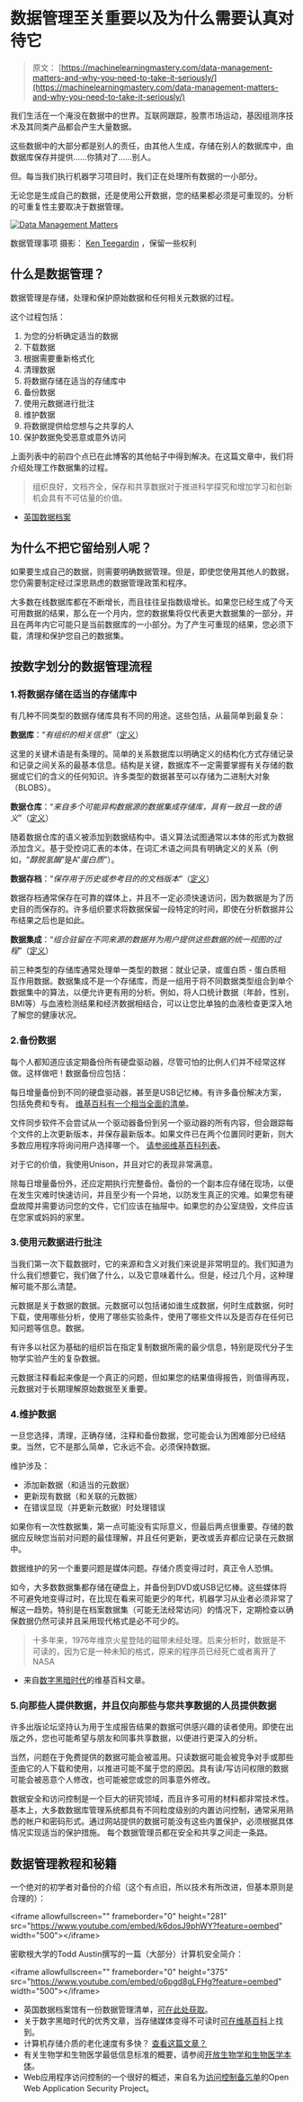 # 数据管理至关重要以及为什么需要认真对待它

> 原文： [https://machinelearningmastery.com/data-management-matters-and-why-you-need-to-take-it-seriously/](https://machinelearningmastery.com/data-management-matters-and-why-you-need-to-take-it-seriously/)

我们生活在一个淹没在数据中的世界。互联网跟踪，股票市场运动，基因组测序技术及其同类产品都会产生大量数据。

这些数据中的大部分都是别人的责任，由其他人生成，存储在别人的数据库中，由数据库保存并提供......你猜对了......别人。

但。每当我们执行机器学习项目时，我们正在处理所有数据的一小部分。

无论您是生成自己的数据，还是使用公开数据，您的结果都必须是可重现的。分析的可重复性主要取决于数据管理。

[![Data Management Matters](img/9c9ca6ffc37f57f327de68d8bedc24b8.jpg)](https://3qeqpr26caki16dnhd19sv6by6v-wpengine.netdna-ssl.com/wp-content/uploads/2014/11/data-management-matters.jpg)

数据管理事项
摄影： [Ken Teegardin](https://www.flickr.com/photos/teegardin/5537894072) ，保留一些权利

## 什么是数据管理？

数据管理是存储，处理和保护原始数据和任何相关元数据的过程。

这个过程包括：

1.  为您的分析确定适当的数据
2.  下载数据
3.  根据需要重新格式化
4.  清理数据
5.  将数据存储在适当的存储库中
6.  备份数据
7.  使用元数据进行批注
8.  维护数据
9.  将数据提供给您想与之共享的人
10.  保护数据免受恶意或意外访问

上面列表中的前四个点已在此博客的其他帖子中得到解决。在这篇文章中，我们将介绍处理工作数据集的过程。

> 组织良好，文档齐全，保存和共享数据对于推进科学探究和增加学习和创新机会具有不可估量的价值。

- [英国数据档案](http://ukdataservice.ac.uk/manage-data/lifecycle.aspx)

## 为什么不把它留给别人呢？

如果要生成自己的数据，则需要明确数据管理。但是，即使您使用其他人的数据，您仍需要制定经过深思熟虑的数据管理政策和程序。

大多数在线数据库都在不断增长，而且往往呈指数级增长。如果您已经生成了今天可用数据的结果，那么在一个月内，您的数据集将仅代表更大数据集的一部分，并且在两年内它可能只是当前数据库的一小部分。为了产生可重现的结果，您必须下载，清理和保护您自己的数据集。

## 按数字划分的数据管理流程

### 1.将数据存储在适当的存储库中

有几种不同类型的数据存储库具有不同的用途。这些包括，从最简单到最复杂：

**数据库**：“_有组织的相关信息_”（[定义](http://wordnet.princeton.edu/perl/webwn)）

这里的关键术语是有条理的。简单的关系数据库以明确定义的结构化方式存储记录和记录之间关系的最基本信息。结构是关键，数据库不一定需要掌握有关存储的数据或它们的含义的任何知识。许多类型的数据甚至可以存储为二进制大对象（BLOBS）。

**数据仓库**：“_来自多个可能异构数据源的数据集成存储库，具有一致且一致的语义_”（[定义](http://www.genomicglossaries.com/content/algorithms_glossary.asp)）

随着数据仓库的语义被添加到数据结构中。语义算法试图通常以本体的形式为数据添加含义。基于受控词汇表的本体，在词汇术语之间具有明确定义的关系（例如，“_醇脱氢酶_”是A“_蛋白质_”）。

**数据存档**：“_保存用于历史或参考目的的文档版本_”（[定义](http://www.bbn.com/glossary)）

数据存档通常保存在可靠的媒体上，并且不一定必须快速访问，因为数据是为了历史目的而保存的。许多组织要求将数据保留一段特定的时间，即使在分析数据并公布结果之后也是如此。

**数据集成**：“_组合驻留在不同来源的数据并为用户提供这些数据的统一视图的过程_”（[定义](http://en.wikipedia.org/wiki/Data%20integration)）

前三种类型的存储库通常处理单一类型的数据：就业记录，或蛋白质 - 蛋白质相互作用数据。数据集成不是一个存储库，而是一组用于将不同数据类型组合到单个数据集中的算法，以便允许更有用的分析。例如，将人口统计数据（年龄，性别，BMI等）与血液检测结果和经济数据相结合，可以让您比单独的血液检查更深入地了解您的健康状况。

### 2.备份数据

每个人都知道应该定期备份所有硬盘驱动器，尽管可怕的比例人们并不经常这样做。这样做吧！数据备份应包括：

每日增量备份到不同的硬盘驱动器，甚至是USB记忆棒。有许多备份解决方案，包括免费和专有。 [维基百科有一个相当全面的清单](http://en.wikipedia.org/wiki/List_of_backup_software)。

文件同步软件不会尝试从一个驱动器备份到另一个驱动器的所有内容，但会跟踪每个文件的上次更新版本，并保存最新版本。如果文件已在两个位置同时更新，则大多数应用程序将询问用户选择哪一个。 [请参阅维基百科列表](http://en.wikipedia.org/wiki/Comparison_of_file_synchronization_software)。

对于它的价值，我使用Unison，并且对它的表现非常满意。

除每日增量备份外，还应定期执行完整备份。备份的一个副本应存储在现场，以便在发生灾难时快速访问，并且至少有一个异地，以防发生真正的灾难。如果您有硬盘故障并需要访问您的文件，它们应该在抽屉中。如果您的办公室烧毁，文件应该在您家或妈妈的家里。

### 3.使用元数据进行批注

当我们第一次下载数据时，它的来源和含义对我们来说是非常明显的。我们知道为什么我们想要它，我们做了什么，以及它意味着什么。但是，经过几个月，这种理解可能不那么清楚。

元数据是关于数据的数据。元数据可以包括诸如谁生成数据，何时生成数据，何时下载，使用哪些分析，使用了哪些实验条件，使用了哪些文件以及是否存在任何已知问题等信息。数据。

有许多以社区为基础的组织旨在指定复制数据所需的最少信息，特别是现代分子生物学实验产生的复杂数据。

元数据注释看起来像是一个真正的问题，但如果您的结果值得报告，则值得再现，元数据对于长期理解原始数据至关重要。

### 4.维护数据

一旦您选择，清理，正确存储，注释和备份数据，您可能会认为困难部分已经结束。当然，它不是那么简单，它永远不会。必须保持数据。

维护涉及：

*   添加新数据（和适当的元数据）
*   更新现有数据（和关联的元数据）
*   在错误显现（并更新元数据）时处理错误

如果你有一次性数据集，第一点可能没有实际意义，但最后两点很重要。存储的数据应反映您当前对问题的最佳理解，并且任何更新，更改或丢弃都应记录在元数据中。

数据维护的另一个重要问题是媒体问题。存储介质变得过时，真正令人恐惧。

如今，大多数数据集都存储在硬盘上，并备份到DVD或USB记忆棒。这些媒体将不可避免地变得过时，在比现在看来可能更少的年代，机器学习从业者必须非常了解这一趋势。特别是在档案数据集（可能无法经常访问）的情况下，定期检查以确保数据仍然可读并且采用现代格式是必不可少的。

> 十多年来，1976年维京火星登陆的磁带未经处理。后来分析时，数据是不可读的，因为它是一种未知的格式，原来的程序员已经死亡或者离开了NASA

- 来自[数字黑暗时代](http://en.wikipedia.org/wiki/Digital_dark_age)的维基百科文章。

### 5.向那些人提供数据，并且仅向那些与您共享数据的人员提供数据

许多出版论坛坚持认为用于生成报告结果的数据可供感兴趣的读者使用。即使在出版之外，您也可能希望与朋友和同事共享数据，以便进行更深入的分析。

当然，问题在于免费提供的数据可能会被滥用。只读数据可能会被竞争对手或那些歪曲它的人下载和使用，以推进可能不属于您的原因。具有读/写访问权限的数据可能会被恶意个人修改，也可能被您或您的同事意外修改。

数据安全和访问控制是一个巨大的研究领域，而且许多可用的材料都非常技术性。基本上，大多数数据库管理系统都具有不同粒度级别的内置访问控制，通常采用熟悉的帐户和密码形式。通过网站提供的数据可能没有这些内置保护，必须根据具体情况实现适当的保护措施。
每个数据管理员都在安全和共享之间走一条路。

## 数据管理教程和秘籍

一个绝对的初学者对备份的介绍（这个有点旧，所以技术有所改进，但基本原则是合理的）：

&lt;iframe allowfullscreen="" frameborder="0" height="281" src="https://www.youtube.com/embed/k6dosJ9phWY?feature=oembed" width="500"&gt;&lt;/iframe&gt;

密歇根大学的Todd Austin撰写的一篇（大部分）计算机安全简介：

&lt;iframe allowfullscreen="" frameborder="0" height="375" src="https://www.youtube.com/embed/o6pgd8gLFHg?feature=oembed" width="500"&gt;&lt;/iframe&gt;

*   英国数据档案馆有一份数据管理清单，[可在此处获取](http://www.data-archive.ac.uk/create-manage/planning-for-sharing/data-management-checklist)。
*   关于数字黑暗时代的优秀文章，当存储媒体变得不可读时[可在维基百科](http://en.wikipedia.org/wiki/Digital_dark_age)上找到。
*   计算机存储介质的老化速度有多快？ [查看这篇文章？](http://www.zetta.net/history-of-computer-storage/)
*   有关生物学和生物医学最低信息标准的概要，请参阅[开放生物学和生物医学本体](http://www.obofoundry.org/)。
*   Web应用程序访问控制的一个很好的概述，来自名为[访问控制备忘单](https://www.owasp.org/index.php/Access_Control_Cheat_Sheet)的Open Web Application Security Project。